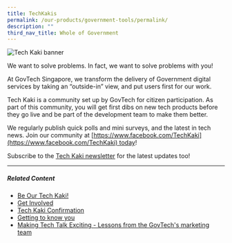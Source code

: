 ```yaml
---
title: TechKakis
permalink: /our-products/government-tools/permalink/
description: ""
third_nav_title: Whole of Government
---
```

![Tech Kaki banner](https://d33wubrfki0l68.cloudfront.net/faa0cd11e22bebcd98fbc96cef5b736485184660/ea9df/images/programmes/products-and-services/techkaki-header.jpg)

We want to solve problems. In fact, we want to solve problems with you!

At GovTech Singapore, we transform the delivery of Government digital services by taking an “outside-in” view, and put users first for our work.

Tech Kaki is a community set up by GovTech for citizen participation. As part of this community, you will get first dibs on new tech products before they go live and be part of the development team to make them better.

We regularly publish quick polls and mini surveys, and the latest in tech news. Join our community at [https://www.facebook.com/TechKaki](https://www.facebook.com/TechKaki) today!

Subscribe to the [Tech Kaki newsletter](https://www.tech.gov.sg/get-involved/tech-kaki-newsletter?utm_source=govtech&utm_medium=website&utm_campaign=productsandservices) for the latest updates too!

* * *

##### **Related Content**

*   [Be Our Tech Kaki!](https://www.tech.gov.sg/media/technews/be-our-tech-kaki?utm_medium=recommender_0&utm_source=aHR0cHM6Ly93d3cudGVjaC5nb3Yuc2cvcHJvZHVjdHMtYW5kLXNlcnZpY2VzL3RlY2gta2FraS1jb21tdW5pdHkv&utm_content=aHR0cHM6Ly93d3cudGVjaC5nb3Yuc2cvbWVkaWEvdGVjaG5ld3MvYmUtb3VyLXRlY2gta2FraQ==)
*   [Get Involved](https://www.tech.gov.sg/get-involved/?utm_medium=recommender_1&utm_source=aHR0cHM6Ly93d3cudGVjaC5nb3Yuc2cvcHJvZHVjdHMtYW5kLXNlcnZpY2VzL3RlY2gta2FraS1jb21tdW5pdHkv&utm_content=aHR0cHM6Ly93d3cudGVjaC5nb3Yuc2cvZ2V0LWludm9sdmVkLw==)
*   [Tech Kaki Confirmation](https://www.tech.gov.sg/get-involved/tech-kaki-confirmation?utm_medium=recommender_2&utm_source=aHR0cHM6Ly93d3cudGVjaC5nb3Yuc2cvcHJvZHVjdHMtYW5kLXNlcnZpY2VzL3RlY2gta2FraS1jb21tdW5pdHkv&utm_content=aHR0cHM6Ly93d3cudGVjaC5nb3Yuc2cvZ2V0LWludm9sdmVkL3RlY2gta2FraS1jb25maXJtYXRpb24=)
*   [Getting to know you](https://www.tech.gov.sg/media/technews/getting-to-know-you?utm_medium=recommender_3&utm_source=aHR0cHM6Ly93d3cudGVjaC5nb3Yuc2cvcHJvZHVjdHMtYW5kLXNlcnZpY2VzL3RlY2gta2FraS1jb21tdW5pdHkv&utm_content=aHR0cHM6Ly93d3cudGVjaC5nb3Yuc2cvbWVkaWEvdGVjaG5ld3MvZ2V0dGluZy10by1rbm93LXlvdQ==)
*   [Making Tech Talk Exciting - Lessons from the GovTech's marketing team](https://www.tech.gov.sg/media/technews/making-tech-talk-exciting?utm_medium=recommender_4&utm_source=aHR0cHM6Ly93d3cudGVjaC5nb3Yuc2cvcHJvZHVjdHMtYW5kLXNlcnZpY2VzL3RlY2gta2FraS1jb21tdW5pdHkv&utm_content=aHR0cHM6Ly93d3cudGVjaC5nb3Yuc2cvbWVkaWEvdGVjaG5ld3MvbWFraW5nLXRlY2gtdGFsay1leGNpdGluZw==)